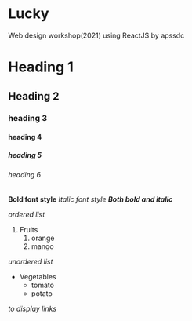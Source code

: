 # Lucky
Web design workshop(2021) using ReactJS by apssdc
# Heading 1
## Heading 2
### heading 3
#### heading 4
##### heading 5
###### heading 6

**Bold font style**
*Italic font style*
***Both bold and italic***

*ordered list*

1. Fruits
   1. orange
   2. mango

*unordered list*

*  Vegetables
   * tomato
   * potato

*to display links*
